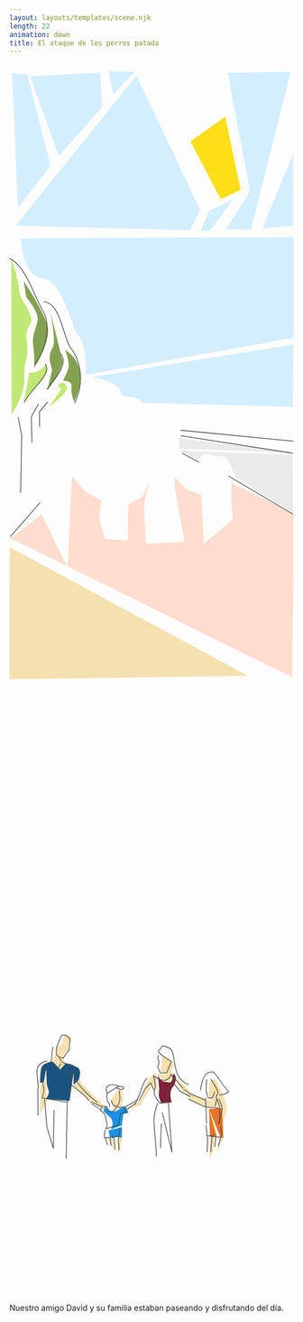 ```yaml
---
layout: layouts/templates/scene.njk
length: 22
animation: down
title: El ataque de los perros patada
---
```


<svg stroke-miterlimit="10" style="fill-rule:nonzero;clip-rule:evenodd;stroke-linecap:round;stroke-linejoin:round" viewBox="0 0 390 844" xml:space="preserve" xmlns="http://www.w3.org/2000/svg">
<clipPath id="a"><path d="M0 0h390v844H0z"/></clipPath><g clip-path="url(#a)"><path d="m1.82 650.862 42.37-32.803 35.537 72.44 6.15-124.379 19.133 21.866 21.874 10.937s-3.518 12.758-2.733 24.603c.784 11.845 7.517 28.019 7.517 28.019l30.753 2.734.683-49.888 19.133-10.251 10.934-23.236s-9.081 24.861-8.203 42.368c.878 17.507 2.733 45.105 2.733 45.105l52.622-2.734-12.984-71.757-1.367-17.769 17.088 17.772 20.499 7.514 3.417 66.974 39.64-33.484-2.048-24.603-.005-25.288 86.792 42.371-3.414 224.158L1.819 650.862Z" fill="#ffddce"/><path d="m.455 663.163-1.37 181.101 328.033-4.784L.455 663.163Z" fill="#f5e0b0"/><path d="m2.503 268.157.435 212.538s18.46-24.973 17.362-49.888c-1.099-24.915 6.86-25.585 3.473-49.888-3.388-24.304 11.444-20.844 4.337-37.59-7.108-16.746-13.858-19.696-15.19-35.534-1.333-15.839-10.417-39.638-10.417-39.638Z" fill="#c0e874"/><path d="m19.59 298.227 3.412 21.866s17.387 20.233 15.72 31.439c-1.665 11.207-8.366 20.577-6.15 35.537 2.216 14.96 1.367 30.07 1.367 30.07s24.805-37.248 17.768-59.456c-7.037-22.208-32.117-59.456-32.117-59.456Z" fill="#84a14f"/><path d="m27.108 423.973-7.52 41.004s7.736-13.011 15.72-21.869c7.985-8.858 15.267-16.273 15.716-22.552l.003-9.568s-4.496 6.789-10.935 10.251c-6.439 3.463-12.984 2.734-12.984 2.734Z" fill="#c0e874"/><path d="M55.124 336.497s10.147 44.574 4.098 53.303-3.417 19.819-3.417 19.819l2.736 10.937-6.836 28.017s22.44-31.159 21.188-41.002" fill="#84a14f"/><path d="M67.324 443.79s5.68.118 3.132 3.864C67.91 451.4 54.441 470.85 54.441 470.85s26.321-20.093 24.723-27.383c0 0-2.727-5.346-6.269-5.476-3.542-.13-6.816 1.212-5.571 5.799Z" fill="#c0e874"/><path d="M76.31 392.536s7.442 17.862 4.1 26.653c-3.342 8.791-6.836 15.716-6.836 15.716s12.867-.508 11.623 8.203c-1.244 8.711 3.414 20.502 3.414 20.502s26.466-46.306-12.301-71.074Z" fill="#84a14f"/><path d="m232.123 530.581 156.498 6.15.684 79.275-79.269-49.202s-9.493-27.235-13.668-27.336c-4.176-.102-28.709-4.104-28.709-4.104l-10.931 8.204-24.605-12.987ZM232.125 513.498l.681 14.349 155.821 5.47-156.502-19.819Z" fill="#eceae9"/><path d="m181.943 465.121 207.071 5.467.683-85.425-276.094 44.421s36.365 6.599 38.954 20.502c2.59 13.903 20.462-.016 29.386 15.035ZM105.405 426.851s.86-40.169-10.256-53.308c-11.116-13.14-20.377-73.383-49.886-79.272-29.509-5.889-27.952-52.74-30.067-53.989-2.114-1.249 376.554-2.05 376.554-2.05l.683 137.363-287.028 51.256Z" fill="#d3eeff"/><path d="m248.36 106.877 41.693 79.278 27.33-12.988-21.18-100.457-47.843 34.167Z" fill="#fddf19"/><path d="m262.539 229.212 11.621-27.336 32.798-15.721-31.431 43.057h-12.988Z" fill="#d3eeff"/><path d="m297.393 227.161 32.806-51.938-30.756-162.65 86.792-1.366-54.672 216.638-34.17-.684ZM389.652 123.284l-42.371 102.511 42.368-3.42.003-99.091ZM8.317 222.378 174.383 16.674l87.475 183.835-13.668 28.019-239.873-6.15ZM11.731 197.775l-8.2-184.518 21.185 2.05L56.155 140.37 11.73 197.775ZM67.773 126.701 28.133 17.357l96.362-4.784 2.731 47.155-59.453 66.973ZM136.113 10.523l6.15 32.12 29.893-31.436-36.043-.684Z" fill="#d3eeff"/></g><g clip-path="url(#a)" fill="none" stroke="#4b4b4b" stroke-linecap="butt"><path d="M-2.47 612.697v-111.17M15.29 588.529l1.526-78.4-4.85-25.528M-10.717 264.688c30.163.416 42.608 51.016 55.707 72.502 13.098 21.486 5.475 53.593-9.752 74.919M20.407 464.379c9.228-18.983 39.238-39.147 28.718-52.27M46.639 326.646c23.997.241 27.338 51.392 37.76 63.866 8.981 10.753 21.668 41.289 4.967 74.976"/><path d="M51.268 446.551c10.023-12.474 31.763-36.639 18.072-49.102M235.108 510.291l153.966 24.034M235.108 502.78l154.72 15.021M237.132 534.325l23.078 12.387M300.524 565.491l88.55 52.198M1.375 648.599l40.832-46.858M39.827 466.761l-9.764 17.274.75 36.052M41.326 498.306l-.003-21.033 11.269-13.517"/></g>
</svg>

<svg stroke-miterlimit="10" style="fill-rule:nonzero;clip-rule:evenodd;stroke-linecap:round;stroke-linejoin:round" viewBox="0 0 390 844" xml:space="preserve" xmlns="http://www.w3.org/2000/svg">
<path d="M75.058 489.215 70.955 502.2l-6.244 1.847s-3.62 20.278-5.37 20.705c-1.752.427 10.93 11.618 10.93 11.618l6.838-10.251-4.787-9.568 8.884-8.201s-1.294-8.78 2.731-12.304c4.026-3.523-.563-8.459-8.879-6.831ZM48.403 545.254l-6.15 10.934v40.321l9.567-19.135-.77-10.616-.318-9.572M90.093 544.57l8.884-4.783s-4.127 7.701-.686 12.984 25.972 26.653 25.972 26.653l8.201 6.834.745 6.599-19.88-12.066-25.291-23.239s10.259-7.731 2.055-12.982ZM138.609 587.622s3.177-11.14.686-12.298c0 0 11.391-13.695 11.618-14.352l4.63 3.35.837 11.685-3.417 10.251s-3.956 5.95-8.884 6.151l-4.784-17.769M162.528 587.622l-6.148 4.787 22.97-8.251 18.034-29.337 6.154 10.252-2.051-26.653-10.937 10.251-10.168 28.019-17.854 10.932ZM135.192 629.993l8.887 18.454-2.05-19.818M148.86 628.626l-.68 22.555 4.514-8.203 1.686-15.541-5.52 1.189ZM210.366 514.498s-1.257 6.055-.678 9.57l-2.05 11.618 6.829 7.515-10.929-3.414s7.557 14.207 14.351 12.301c6.794-1.906 8.198-10.935 8.198-10.935l-3.996-2.733 5.366-12.301-17.091-11.621ZM228.821 545.254l2.05 10.251 17.088 20.502 23.916 10.251h20.505l-.003 24.602 6.151-21.185-2.737-13.671-4.781-10.931-8.881-18.452-8.204 6.834-.013 20.236 7.109 6.024-30.329-11.225-9.57-10.252-12.301-12.984ZM275.289 629.31l-.68 28.022 4.784-10.251 2.733-19.819M288.277 627.945l-3.42 22.55 8.724-22.55h-5.304Z" fill="#f5e0b0"/><path d="M59.337 524.068s-10.998 1.642-14.351 6.151c-3.353 4.509-2.734 23.236-2.734 23.236l4.784-1.191 3.417-17.945s.394 9.472.597 17.945c.203 8.473 5.19 11.807 1.77 18.494-3.42 6.687-3.053 4.563-3.053 4.563l32.809 2.736 2.842-20.871 2.62-17.598v16.598l6.834-6.834s5.232-13.855-1.365-17.083c-6.596-3.227-16.398-5.467-16.398-5.467l-7.518 8.201-10.253-10.935Z" fill="#1a547e"/><path d="m203.532 539.101 2.056 22.554-.686 9.568 3.417 10.251 14.354-1.367s-4.133-13.721.681-19.818c4.813-6.098 6.719-13.311 3.417-18.452-3.303-5.142-.545 12.21-8.201 10.934-7.656-1.276-13.348-1.497-15.038-13.67Z" fill="#801f39"/><path d="m273.925 588.308 1.367 38.954 9.565.681" fill="#e77427"/><path d="m273.928 588.992 15.713 38.951 3.94.686-.523-17.771-1.364-23.233-17.766 1.367Z" fill="#e77427"/><path d="m131.097 584.891-1.888 7.518 10.427 9.388 2.396 7.013-2.396 8.154 14.694-5.42 2.05-15.718 7.157-1.328-4.32-8.923-7.62 2.733c-.54.51-3.522 5.214-10.251 4.101-6.73-1.114-10.249-7.518-10.249-7.518ZM135.878 618.378l2.053 9.567 4.565 1.634 1.583-3.142 10.301 2.192v-14.665l-18.502 4.414Z" fill="#1991e8"/><path d="M131.906 616.406a.494.494 0 0 0-.594.375c-.827 4.805-.568 2.664-.843 4.813-.139 1.081.416-2.132.5-3.219.041-.537-.256 1.037-.375 1.563-.232 1.016-.49 2.157-.656 3.187-.088.542-.335 2.193-.219 1.656.57-2.65.013-.005-.063 1.625a.534.534 0 0 0 .5.563c.293.013.55-.239.563-.531.789-4.725.512-2.602.781-4.719.135-1.065-.382 2.137-.719 3.156-.165.498.108-1.044.188-1.563.154-.995.409-2.173.625-3.156.115-.527.45-2.097.375-1.562-.371 2.629-.021-.014.312-1.594a.492.492 0 0 0-.375-.594ZM139.125 627.344c-4.595.017-2.973.044-4.594.031-1.09-.009 2.168-.041 3.25.094.441.055-.871.109-1.312.156-1.308.139-2.623.285-3.938.344-.433.019-.878.028-1.312.031-.121.001-.203-.046-.313-.094a4.989 4.989 0 0 1-.468-.25c-.088-.05-.352-.121-.25-.125 2.972-.109-.015-.023-.282-.156-.248-.123-.533.001-.656.25a.48.48 0 0 0 .219.656c4.865.062 2.814.06 4.875.063 1.543.001-3.084-.005-4.625.062-.091.004.14.08.219.125.087.051.192.109.281.157.201.108.399.23.625.281.562.127 1.143.021 1.718 0 1.337-.05 2.67-.179 4-.313.44-.044 1.754-.102 1.313-.125-2.802-.147.026-.009 1.344-.125a.509.509 0 0 0 .469-.562c-.027-.292-.271-.526-.563-.5ZM140.938 625.281c-.272.058-.464.323-.407.594.117.552.234 1.079.375 1.625.047.183.125.537.219.688.659 1.05 2.134-.075 2.906-.376.51-.197 1.016-.219 1.563-.25 1.684-.094 3.409.068 5.094.094a.531.531 0 0 0 0-1.062c-.661-.068-.563-.005-1-.032.335.055-.692-.02-1.032-.031-.345-.011-.686-.024-1.031-.031-1.294-.025-2.738-.107-3.969.375-.465.182-.909.41-1.375.594-.069.027-.213.077-.312.125-.034-.107-.066-.236-.094-.344-.046-.175-.083-.355-.125-.531-.042-.177-.306-.529-.125-.531 3.02-.048.022.012-.094-.532a.492.492 0 0 0-.593-.375Zm6.093.781c-.881-.156-1.476-.206-.937.063 1.207.603 1.052.272 3.5.406-.611-.104-1.713-.318-2.563-.469Z" fill="#4b4b4b"/><path d="M132.062 627.781a.505.505 0 0 0-.562.438c-.287 2.68.607 4.59 1.5 7.031.395 1.081.721 2.164 1.188 3.219.118.268.45.4.718.281.268-.119.369-.451.25-.719-.554-1.244-.929-2.519-1.437-3.781-.789-1.96-1.449-3.76-1.219-5.906a.505.505 0 0 0-.438-.563ZM138.312 627.781c-.277-.007-.492.223-.5.5-.098 3.62.882 7.115 1.063 10.719a.533.533 0 0 0 1.063-.062c-.189-3.578-1.222-7.064-1.126-10.657.008-.277-.222-.492-.5-.5ZM151.812 614.625c-.274-.041-.552.132-.593.406-.562 3.754-.985 7.535-1.344 11.313a.508.508 0 0 0 .469.562c.292.028.566-.177.594-.468.349-3.76.727-7.515 1.281-11.25a.483.483 0 0 0-.407-.563ZM149.875 627.562a.5.5 0 0 0-.531.469c-.178 2.281-.381 4.554-.313 6.844.034 1.149.442 2.229.5 3.375.117 2.311.076 4.63.281 6.938.027.292.302.494.594.468a.509.509 0 0 0 .469-.562c-.208-2.294-.181-4.578-.313-6.875-.064-1.139-.462-2.236-.5-3.375-.075-2.255.109-4.504.282-6.75a.501.501 0 0 0-.469-.532ZM143.75 626.656a.526.526 0 0 0-.5.532c.118 2.955.177 5.923.375 8.874.097 1.449.489 2.849.687 4.282.208 1.496.077 2.999 0 4.5-.014.293.208.516.5.531a.533.533 0 0 0 .563-.5c.077-1.569.19-3.124-.031-4.687-.199-1.409-.585-2.765-.688-4.188-.212-2.941-.286-5.898-.406-8.844-.011-.277-.223-.511-.5-.5Z" fill="#4b4b4b"/><path d="M150.838 563.815s.614 8.148.876 10.576c.262 2.427-2.801 10.059-2.801 10.059l-5.427.515s-3.688-5.438-3.5-7.48M133.692 568.635s-.298 8.812 1.68 11.135c1.979 2.323 2.803 4.896 1.259 6.123M133.694 585.893s2.309 8.518 6.713 7.366c4.405-1.151 6.085-7.142 6.085-7.142l4.827.892 5.665-.669 2.938 7.366-7.765 1.785-2.307 15.848-17.207 4.687s1.815-4.359 1.26-6.472c-.555-2.114-2.42-12.436-3.722-14.278-1.303-1.841-5.016-3.579-5.016-3.579l1.827-5.804h6.702ZM133.274 568.483l12.589-8.259s3.043-2.283 6.505-2.009c3.461.274 5.576 1.179 4.406 2.679-1.17 1.499-3.776 1.562-3.776 1.562l-7.344-2.232" fill="none" stroke="#4b4b4b" stroke-linecap="butt"/><path d="M133.904 567.144s-3.869-8.184 3.146-10.491c7.015-2.307 13.639 1.562 13.639 1.562M158.032 586.785l12.591-6.918s4.49-4.301 5.666-3.125M159.292 591.25s8.871-6.696 11.121-7.812c2.251-1.116 3.568-3.795 3.568-3.795M126.349 585.67l-11.961-5.135s-1.817-.57-3.776-.892M125.51 590.358s-11.155-7.506-12.8-8.259" fill="none" stroke="#4b4b4b" stroke-linecap="butt"/><path d="M289.531 612.969c-.273.046-.484.289-.437.562.659 3.88 1.455 7.714 1.594 11.657.01.293.238.51.531.5.293-.011.542-.239.531-.532-.15-3.992-.983-7.855-1.656-11.781a.482.482 0 0 0-.563-.406ZM282.375 626.406a.538.538 0 0 0-.594.469.538.538 0 0 0 .469.594c4.844-.077 3.15-.062 4.844-.063 1.182-.001-2.366.018-3.532.219-.431.074.878.102 1.313.156.438.055.874.106 1.313.157 1.323.152 2.665.306 4 .281.398-.008.708-.191 1.031-.407.088-.059.163-.125.25-.187.077-.056.345-.155.25-.156-3.151-.054-.015-.013.219-.157.236-.145.333-.451.187-.687-.146-.236-.482-.302-.719-.156-4.522-.023-2.554-.052-4.5-.031-1.42.015 2.836.055 4.25.187.107.01-.163.125-.25.187-.135.098-.29.232-.437.313a.663.663 0 0 1-.313.063c-.427-.005-.854-.008-1.281-.032-1.301-.071-2.584-.236-3.875-.406-.437-.058-1.753-.169-1.312-.188 2.574-.109 0-.009-1.313-.156ZM280.562 623.844a.512.512 0 0 0-.593.406c-4.535.612-2.956-.352-4.531.625-1.253.776 2.952-.178 4.406.063.219.036-.052.437-.094.656-.062.326-.147.644-.219.968-.012.054-.017.103-.031.157-.057-.02-.058-.044-.094-.063l-.468-.25c-.346-.185-.678-.391-1.032-.562-1.182-.573-2.718-.51-4-.469-.341.011-.659.049-1 .063-.335.013-1.331.085-1 .031 2.687-.443-.009-.018-1 0a.559.559 0 0 0-.531.562.505.505 0 0 0 .531.5c1.506-.029 3.025-.143 4.532-.093.562.018 1.178.009 1.718.187.686.226 2.209 1.573 2.938.969.607-.504.75-2.426.875-3.156a.513.513 0 0 0-.407-.594Z" fill="#4b4b4b"/><path d="M289.344 626.938a.475.475 0 0 0-.438.531c.26 3.017-.617 5.331-1.468 8.156-.392 1.3-.729 2.596-1.188 3.875a.537.537 0 0 0 .312.688.537.537 0 0 0 .688-.313c.463-1.298.798-2.617 1.188-3.937.871-2.954 1.74-5.385 1.468-8.532a.529.529 0 0 0-.562-.468ZM283.156 626.938a.498.498 0 0 0-.5.5c.095 4.397-.939 8.738-1.125 13.124-.012.293.239.52.531.532a.506.506 0 0 0 .532-.5c.179-4.407 1.16-8.738 1.062-13.156a.497.497 0 0 0-.5-.5ZM269.812 610.781a.505.505 0 0 0-.437.563c.55 4.595.936 9.198 1.281 13.812.022.293.27.491.563.469a.533.533 0 0 0 .5-.563 319.25 319.25 0 0 0-1.344-13.843.505.505 0 0 0-.563-.438ZM271.719 626.656a.5.5 0 0 0-.469.532c.172 2.765.325 5.539.25 8.312-.038 1.394-.436 2.732-.5 4.125-.129 2.822-.076 5.649-.281 8.469a.508.508 0 0 0 .469.562c.292.021.572-.176.593-.468.203-2.831.165-5.667.281-8.5.058-1.4.436-2.756.469-4.157.066-2.802-.106-5.611-.281-8.406a.5.5 0 0 0-.531-.469ZM277.781 625.562a.526.526 0 0 0-.531.5c-.118 3.62-.165 7.228-.375 10.844-.101 1.743-.49 3.457-.687 5.188-.218 1.906-.108 3.808-.032 5.718a.505.505 0 0 0 .532.5c.293-.011.543-.238.531-.531-.076-1.856-.207-3.71 0-5.562.195-1.751.592-3.487.687-5.25.196-3.625.258-7.247.375-10.875a.525.525 0 0 0-.5-.532Z" fill="#4b4b4b"/><path d="M270.753 548.282s-.608 10.005-.867 12.985c-.259 2.981 2.773 12.352 2.773 12.352l5.373.632s3.651-6.677 3.466-9.184" fill="none" stroke="#4b4b4b" stroke-linecap="butt"/><path d="M276.57 548.282s11.454 16.738 9.495 19.59c-1.959 2.853-2.775 6.013-1.247 7.519M269.044 577.119l-22.641-9.691s-5.776-5.546-7.288-4.03M269.044 586.521v-.003l-23.488-11.127" fill="none" stroke="#4b4b4b" stroke-linecap="butt"/><path d="M262.384 563.905s1.247-27.717 17.175-25.452c3.165.45 14.772 21.074 20.124 25.452 4.661 3.812-11.571 6.291-11.571 6.291M269.044 573.753l.745 13.516.754 21.784M288.572 609.804l-.003-21.781-18.777-1.502M282.317 585.358l2.253-10.515 4.503 12.014" fill="none" stroke="#4b4b4b" stroke-linecap="butt"/><path d="M287.066 575.255s5.952 9.116 4.617 16.148c-1.335 7.033-4.619 18.398-4.619 18.398" fill="none" stroke="#4b4b4b" stroke-linecap="butt"/><g fill="none" stroke="#4b4b4b" stroke-linecap="butt"><path d="M71.566 488.102s3.417-2.16 8.57 1.813c5.153 3.972 2.295 10.125 2.295 10.125l-.252 7.561-8.722 11.857s-5.207-.685-8.34-4.138c-1.499-1.653-.103-11.644-.103-11.644l6.552-15.574ZM59.68 526.964l6.731 7.407 4.144-7.901M59.68 503.676s-1.802 11.463-1.559 15.386c.243 3.924-2.541 6.927-6.735 7.902M51.906 523.507s-16.501.534-13.984 19.259c2.516 18.724 1.033 20.246 1.033 20.246l.284 35.073"/><path d="M46.724 535.852s-3.344 12.116-.517 20.247c2.826 8.13-1.424 17.891-1.424 17.891l34.573 5.812s3.11-22.064 5.178-28.641c2.067-6.578-1.036-18.272-1.036-18.272"/><path d="M68.478 519.556s2.215 5.235 7.253 6.914c5.038 1.678 18.013.014 14.794 14.491-3.22 14.477 30.282 39.332 30.282 39.332M84.16 555.355l19.649 15.957 5.454 6.515M48.28 575.852l3.106 38.024 8.807 29.135 1.034-52.345M79.354 577.827l-1.553 79.505"/></g><g fill="none" stroke="#4b4b4b" stroke-linecap="butt"><path d="M204.83 515.759s-2.305 2.595-.255 6.278c2.05 3.682-1.215 9.254-1.215 9.254 4.274 9.942 4.25 8.591 4.25 8.591l8.507-.658 6.076-15.204s-21.173-12.446-17.363-14.871c6.187-3.938.534-9.691 13.75-3.938 13.217 5.753.289 40.552 27.823 50.708"/><path d="M197.689 543.71s4.193 13.872 1.505 20.279c-2.687 6.408 7.508 17.275 7.508 17.275l11.269-2.254s-3.606-15.241 3.755-21.781c7.361-6.539 0-15.772 0-15.772s-2.916 17.145-24.037 2.253ZM189.424 546.712c-3.954.451-9.758 19.53-9.758 19.53l-7.51 17.275"/><path d="m178.161 577.508 8.262-16.523 7.511-7.511 4.506 9.764M203.695 581.261s-4.747 9.969-5.255 21.784c-.507 11.814 4.202 43.623 3.005 51.072M207.456 642.851s.593-30.553 1.499-33.798M209.706 594.032l13.385 54.567-5.123-71.091M223.569 543.056l15.027 18.029M225.074 553.574l9.016 11.266 14.27 7.511"/></g>
</svg>

Nuestro amigo David y su familia estaban paseando y disfrutando del día. 
